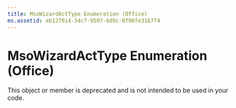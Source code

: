 ```yaml
---
title: MsoWizardActType Enumeration (Office)
ms.assetid: eb127014-34c7-9507-6d9c-8f98fe31b7f4
---
```



# MsoWizardActType Enumeration (Office)

This object or member is deprecated and is not intended to be used in your code.


